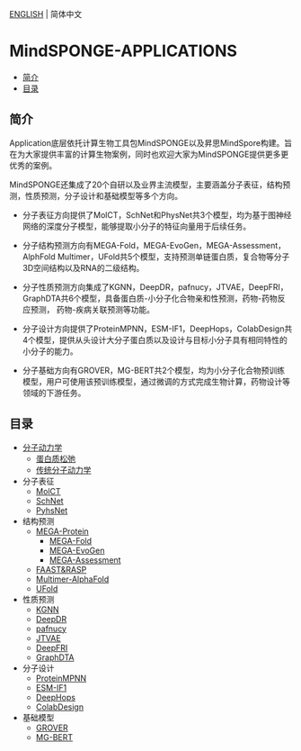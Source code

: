 [ENGLISH](README_EN.md) | 简体中文

# **MindSPONGE-APPLICATIONS**

- [简介](#简介)
- [目录](#目录)

## **简介**

Application底层依托计算生物工具包MindSPONGE以及昇思MindSpore构建。旨在为大家提供丰富的计算生物案例，同时也欢迎大家为MindSPONGE提供更多更优秀的案例。

MindSPONGE还集成了20个自研以及业界主流模型，主要涵盖分子表征，结构预测，性质预测，分子设计和基础模型等多个方向。

- 分子表征方向提供了MolCT，SchNet和PhysNet共3个模型，均为基于图神经网络的深度分子模型，能够提取小分子的特征向量用于后续任务。

- 分子结构预测方向有MEGA-Fold，MEGA-EvoGen，MEGA-Assessment，AlphFold Multimer，UFold共5个模型，支持预测单链蛋白质，复合物等分子3D空间结构以及RNA的二级结构。

- 分子性质预测方向集成了KGNN，DeepDR，pafnucy，JTVAE，DeepFRI，GraphDTA共6个模型，具备蛋白质-小分子化合物亲和性预测，药物-药物反应预测， 药物-疾病关联预测等功能。

- 分子设计方向提供了ProteinMPNN，ESM-IF1，DeepHops，ColabDesign共4个模型，提供从头设计大分子蛋白质以及设计与目标小分子具有相同特性的小分子的能力。

- 分子基础方向有GROVER，MG-BERT共2个模型，均为小分子化合物预训练模型，用户可使用该预训练模型，通过微调的方式完成生物计算，药物设计等领域的下游任务。

## **目录**

- [分子动力学](https://gitee.com/mindspore/mindscience/tree/master/MindSPONGE/applications/molecular_dynamics/)
    - [蛋白质松弛](https://gitee.com/mindspore/mindscience/tree/master/MindSPONGE/applications/molecular_dynamics/protein_relaxation)
    - [传统分子动力学](https://gitee.com/mindspore/mindscience/tree/master/MindSPONGE/applications/molecular_dynamics/tradition)
- 分子表征
    - [MolCT](https://gitee.com/mindspore/mindscience/tree/master/MindSPONGE/cybertron)
    - [SchNet](https://gitee.com/mindspore/mindscience/tree/master/MindSPONGE/cybertron)
    - [PyhsNet](https://gitee.com/mindspore/mindscience/tree/master/MindSPONGE/cybertron)
- 结构预测
    - [MEGA-Protein](https://gitee.com/mindspore/mindscience/tree/master/MindSPONGE/applications/MEGAProtein/)
        - [MEGA-Fold](https://gitee.com/mindspore/mindscience/tree/master/MindSPONGE/applications/MEGAProtein/model/fold.py)
        - [MEGA-EvoGen](https://gitee.com/mindspore/mindscience/tree/master/MindSPONGE/applications/MEGAProtein/model/evogen.py)
        - [MEGA-Assessment](https://gitee.com/mindspore/mindscience/tree/master/MindSPONGE/applications/MEGAProtein/model/assessment.py)
    - [FAAST&RASP](https://gitee.com/mindspore/mindscience/tree/master/MindSPONGE/applications/research/FAAST)
    - [Multimer-AlphaFold](https://gitee.com/mindspore/mindscience/tree/master/MindSPONGE/applications/research/Multimer)
    - [UFold](https://gitee.com/mindspore/mindscience/tree/master/MindSPONGE/applications/research/UFold)
- 性质预测
    - [KGNN](https://gitee.com/mindspore/mindscience/tree/master/MindSPONGE/applications/research/KGNN)
    - [DeepDR](https://gitee.com/mindspore/mindscience/tree/master/MindSPONGE/applications/research/DeepDR)
    - [pafnucy](https://gitee.com/mindspore/mindscience/tree/master/MindSPONGE/applications/research/pafnucy)
    - [JTVAE](https://gitee.com/mindspore/mindscience/pulls/685)
    - [DeepFRI](https://gitee.com/mindspore/mindscience/tree/master/MindSPONGE/applications/research/DeepFRI)
    - [GraphDTA](https://gitee.com/mindspore/mindscience/tree/master/MindSPONGE/applications/research/GraphDTA)
- 分子设计
    - [ProteinMPNN](https://gitee.com/mindspore/mindscience/tree/master/MindSPONGE/applications/research/ProteinMPNN)
    - [ESM-IF1](https://gitee.com/mindspore/mindscience/tree/master/MindSPONGE/applications/research/esm)
    - [DeepHops](https://gitee.com/mindspore/mindscience/pulls/848)
    - [ColabDesign](https://gitee.com/mindspore/mindscience/tree/master/MindSPONGE/applications/research/Colabdesign)
- 基础模型
    - [GROVER](https://gitee.com/mindspore/mindscience/tree/master/MindSPONGE/applications/research/grover)
    - [MG-BERT](https://gitee.com/mindspore/mindscience/tree/master/MindSPONGE/applications/research/MG_BERT)